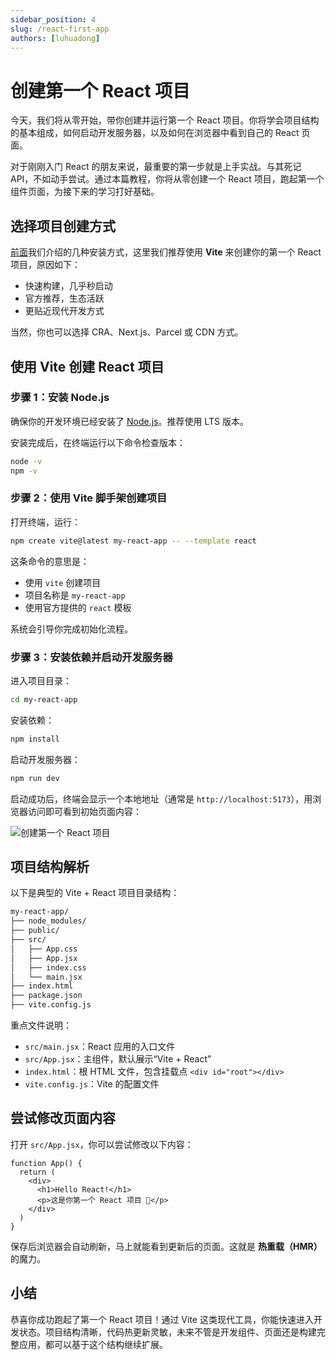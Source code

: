 ```yaml
---
sidebar_position: 4
slug: /react-first-app
authors: [luhuadong]
---
```


# 创建第一个 React 项目

今天，我们将从零开始，带你创建并运行第一个 React 项目。你将学会项目结构的基本组成，如何启动开发服务器，以及如何在浏览器中看到自己的 React 页面。

对于刚刚入门 React 的朋友来说，最重要的第一步就是上手实战。与其死记 API，不如动手尝试。通过本篇教程，你将从零创建一个 React 项目，跑起第一个组件页面，为接下来的学习打好基础。



## 选择项目创建方式

[前面](/react/react-installation/)我们介绍的几种安装方式，这里我们推荐使用 **Vite** 来创建你的第一个 React 项目，原因如下：

- 快速构建，几乎秒启动
- 官方推荐，生态活跃
- 更贴近现代开发方式

当然，你也可以选择 CRA、Next.js、Parcel 或 CDN 方式。



## 使用 Vite 创建 React 项目

### 步骤 1：安装 Node.js

确保你的开发环境已经安装了 [Node.js](https://nodejs.org/)。推荐使用 LTS 版本。

安装完成后，在终端运行以下命令检查版本：

```bash
node -v
npm -v
```

### 步骤 2：使用 Vite 脚手架创建项目

打开终端，运行：

```bash
npm create vite@latest my-react-app -- --template react
```

这条命令的意思是：

- 使用 `vite` 创建项目
- 项目名称是 `my-react-app`
- 使用官方提供的 `react` 模板

系统会引导你完成初始化流程。

### 步骤 3：安装依赖并启动开发服务器

进入项目目录：

```bash
cd my-react-app
```

安装依赖：

```bash
npm install
```

启动开发服务器：

```bash
npm run dev
```

启动成功后，终端会显示一个本地地址（通常是 `http://localhost:5173`），用浏览器访问即可看到初始页面内容：

![创建第一个 React 项目](https://static.getiot.tech/my-react-app-01.webp#center)



## 项目结构解析

以下是典型的 Vite + React 项目目录结构：

```bash showLineNumbers
my-react-app/
├── node_modules/
├── public/
├── src/
│   ├── App.css
│   ├── App.jsx
│   ├── index.css
│   └── main.jsx
├── index.html
├── package.json
├── vite.config.js
```

重点文件说明：

- `src/main.jsx`：React 应用的入口文件
- `src/App.jsx`：主组件，默认展示“Vite + React”
- `index.html`：根 HTML 文件，包含挂载点 `<div id="root"></div>`
- `vite.config.js`：Vite 的配置文件



## 尝试修改页面内容

打开 `src/App.jsx`，你可以尝试修改以下内容：

```tsx showLineNumbers
function App() {
  return (
    <div>
      <h1>Hello React!</h1>
      <p>这是你第一个 React 项目 🎉</p>
    </div>
  )
}
```

保存后浏览器会自动刷新，马上就能看到更新后的页面。这就是 **热重载（HMR）** 的魔力。



## 小结

恭喜你成功跑起了第一个 React 项目！通过 Vite 这类现代工具，你能快速进入开发状态。项目结构清晰，代码热更新灵敏，未来不管是开发组件、页面还是构建完整应用，都可以基于这个结构继续扩展。
